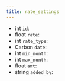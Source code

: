 ```yaml
---
title: rate_settings  
---
```


- int `id`:
- float `rate`:
- int `rate_type`:
- Carbon `date`:
- int `min_month`:
- int `max_month`:
- float `amt`:
- string `added_by`:
